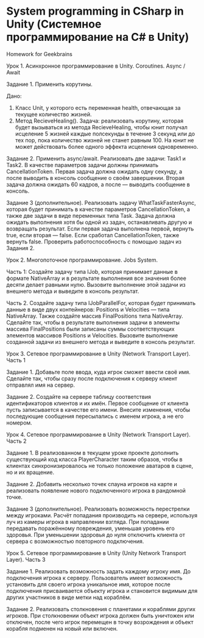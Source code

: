 # System programming in CSharp in Unity (Системное программирование на С# в Unity)
 Homework for Geekbrains

Урок 1. Асинхронное программирование в Unity. Coroutines. Async / Await

Задание 1. Применить корутины.

Дано:
1. Класс Unit, у которого есть переменная health, отвечающая за текущее количество жизней.
2. Метод RecieveHealing().
Задача: реализовать корутину, которая будет вызываться из метода RecieveHealing, чтобы юнит получал исцеление 5 жизней каждые полсекунды в течение 3 секунд или до тех пор, пока количество жизней не станет равным 100. На юнит не может действовать более одного эффекта исцеления одновременно.

Задание 2. Применить async/await.
Реализовать две задачи: Task1 и Task2. В качестве параметров задачи должны принимать CancellationToken. Первая задача должна ожидать одну секунду, а после выводить в консоль сообщение о своём завершении. Вторая задача должна ожидать 60 кадров, а после — выводить сообщение в консоль.

Задание 3 (дополнительное).
Реализовать задачу WhatTaskFasterAsync, которая будет принимать в качестве параметров CancellationToken, а также две задачи в виде переменных типа Task. Задача должна ожидать выполнения хотя бы одной из задач, останавливать другую и возвращать результат. Если первая задача выполнена первой, вернуть true, если вторая — false. Если сработал CancellationToken, также вернуть false. Проверить работоспособность с помощью задач из Задания 2.


Урок 2. Многопоточное программирование. Jobs System.

Часть 1: Создайте задачу типа IJob, которая принимает данные в формате NativeArray<int> и в результате выполнения все значения более десяти делает равными нулю.
Вызовите выполнение этой задачи из внешнего метода и выведите в консоль результат.

Часть 2. Cоздайте задачу типа IJobParallelFor, которая будет принимать данные в виде двух контейнеров: Positions и Velocities — типа NativeArray<Vector3>. Также создайте массив FinalPositions типа NativeArray<Vector3>.
Сделайте так, чтобы в результате выполнения задачи в элементы массива FinalPositions были записаны суммы соответствующих элементов массивов Positions и Velocities.
Вызовите выполнение созданной задачи из внешнего метода и выведите в консоль результат.


Урок 3. Сетевое программирование в Unity (Network Transport Layer). Часть 1

Задание 1. Добавьте поле ввода, куда игрок сможет ввести своё имя. Сделайте так, чтобы сразу после подключения к серверу клиент отправлял имя на сервер.

Задание 2. Создайте на сервере таблицу соответствия идентификаторов клиентов и их имён. Первое сообщение от клиента пусть записывается в качестве его имени. Внесите изменения, чтобы последующие сообщения пересылались с именем игрока, а не его номером.


Урок 4. Сетевое программирование в Unity (Network Transport Layer). Часть 2

Задание 1. В реализованном в текущем уроке проекте дополнить существующий код класса PlayerCharacter таким образов, чтобы в клиентах синхронизировалось не только положение аватаров в сцене, но и их вращение.

Задание 2. Добавить несколько точек спауна игроков на карте и реализовать появление нового подключенного игрока в рандомной точке.

Задание 3 (дополнительное). Реализовать возможность перестрелки между игроками. Расчёт попадания производить на сервере, используя луч из камеры игрока в направлении взгляда. При попадании передавать поражённому повреждения, уменьшая уровень его здоровья. При уменьшении здоровья до нуля отключить клиента от сервера с возможностью повторного подключения.


Урок 5. Сетевое программирование в Unity (Unity Network Transport Layer). Часть 3

Задание 1. Реализовать возможность задать каждому игроку имя. До подключения игрока к серверу. Пользователь имеет возможность установить для своего игрока уникальное имя, которое после подключения присваивается объекту игрока и становится видимым для других участников в виде метки над кораблём.

Задание 2. Реализовать столкновения с планетами и кораблями других игроков. При столкновении объект игрока должен быть уничтожен или отключен, после чего игрок перемещен в точку возрождения и объект корабля подменен на новый или включен.
